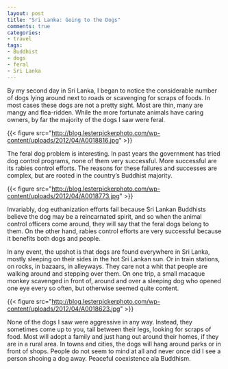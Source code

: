 ```yaml
---
layout: post
title: "Sri Lanka: Going to the Dogs"
comments: true
categories:
- travel
tags:
- Buddhist
- dogs
- feral
- Sri Lanka
---
```

By my second day in Sri Lanka, I began to notice the considerable number of dogs lying around next to roads or scavenging for scraps of foods. In most cases these dogs are not a pretty sight. Most are thin, many are mangy and flea-ridden. While the more fortunate animals have caring owners, by far the majority of the dogs I saw were feral.

{{< figure src="http://blog.lesterpickerphoto.com/wp-content/uploads/2012/04/A0018816.jpg" >}}

The feral dog problem is interesting. In past years the government has tried dog control programs, none of them very successful. More successful are its rabies control efforts. The reasons for these failures and successes are complex, but are rooted in the country’s Buddhist majority.

{{< figure src="http://blog.lesterpickerphoto.com/wp-content/uploads/2012/04/A0018773.jpg" >}}

Invariably, dog euthanization efforts fail because Sri Lankan Buddhists believe the dog may be a reincarnated spirit, and so when the animal control officers come around, they will say that the feral dogs belong to them. On the other hand, rabies control efforts are very successful because it benefits both dogs and people.

In any event, the upshot is that dogs are found everywhere in Sri Lanka, mostly sleeping on their sides in the hot Sri Lankan sun. Or in train stations, on rocks, in bazaars, in alleyways. They care not a whit that people are walking around and stepping over them. On one trip, a small macaque monkey scavenged in front of, around and over a sleeping dog who opened one eye every so often, but otherwise seemed quite content.

{{< figure src="http://blog.lesterpickerphoto.com/wp-content/uploads/2012/04/A0018623.jpg" >}}

None of the dogs I saw were aggressive in any way. Instead, they sometimes come up to you, tail between their legs, looking for scraps of food. Most will adopt a family and just hang out around their homes, if they are in a rural area. In towns and cities, the dogs will hang around parks or in front of shops. People do not seem to mind at all and never once did I see a person shooing a dog away. Peaceful coexistence ala Buddhism.